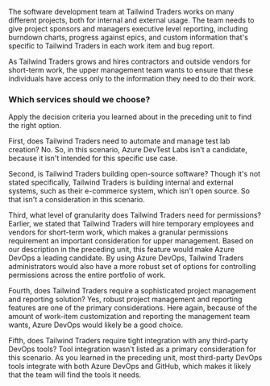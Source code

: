 The software development team at Tailwind Traders works on many different projects, both for internal and external usage.  The team needs to give project sponsors and managers executive level reporting, including burndown charts, progress against epics, and custom information that's specific to Tailwind Traders in each work item and bug report.

As Tailwind Traders grows and hires contractors and outside vendors for short-term work, the upper management team wants to ensure that these individuals have access only to the information they need to do their work.

### Which services should we choose?

Apply the decision criteria you learned about in the preceding unit to find the right option.

First, does Tailwind Traders need to automate and manage test lab creation? No. So, in this scenario, Azure DevTest Labs isn't a candidate, because it isn't intended for this specific use case.

Second, is Tailwind Traders building open-source software? Though it's not stated specifically, Tailwind Traders is building internal and external systems, such as their e-commerce system, which isn't open source.  So that isn't a consideration in this scenario.

Third, what level of granularity does Tailwind Traders need for permissions? Earlier, we stated that Tailwind Traders will hire temporary employees and vendors for short-term work, which makes a granular permissions requirement an important consideration for upper management. Based on our description in the preceding unit, this feature would make Azure DevOps a leading candidate. By using Azure DevOps, Tailwind Traders administrators would also have a more robust set of options for controlling permissions across the entire portfolio of work.

Fourth, does Tailwind Traders require a sophisticated project management and reporting solution? Yes, robust project management and reporting features are one of the primary considerations. Here again, because of the amount of work-item customization and reporting the management team wants, Azure DevOps would likely be a good choice.

Fifth, does Tailwind Traders require tight integration with any third-party DevOps tools? Tool integration wasn't listed as a primary consideration for this scenario.  As you learned in the preceding unit, most third-party DevOps tools integrate with both Azure DevOps and GitHub, which makes it likely that the team will find the tools it needs.
